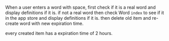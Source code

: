 When a user enters a word with space, first check if it is a real word and display definitions if it is. if not a real word then check Word `index` to see if it in the app store and display definitions if it is. then delete old item and re-create word with new expiration time.

every created item has a expiration time of 2 hours.
